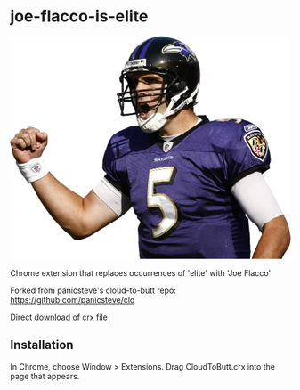 joe-flacco-is-elite
=============

![](logo.png)

Chrome extension that replaces occurrences of 'elite' with 'Joe Flacco'

Forked from panicsteve's cloud-to-butt repo: https://github.com/panicsteve/clo

[Direct download of crx file](https://github.com/panicsteve/cloud-to-butt/blob/master/CloudToButt.crx?raw=true)

Installation
------------

In Chrome, choose Window > Extensions.  Drag CloudToButt.crx into the page that appears.

